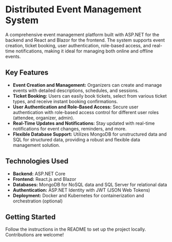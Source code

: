 # Distributed Event Management System

A comprehensive event management platform built with ASP.NET for the backend and React and Blazor for the frontend. The system supports event creation, ticket booking, user authentication, role-based access, and real-time notifications, making it ideal for managing both online and offline events.

## Key Features

- **Event Creation and Management:** Organizers can create and manage events with detailed descriptions, schedules, and sessions.
- **Ticket Booking:** Users can easily book tickets, select from various ticket types, and receive instant booking confirmations.
- **User Authentication and Role-Based Access:** Secure user authentication with role-based access control for different user roles (attendee, organizer, admin).
- **Real-Time Updates and Notifications:** Stay updated with real-time notifications for event changes, reminders, and more.
- **Flexible Database Support:** Utilizes MongoDB for unstructured data and SQL for structured data, providing a robust and flexible data management solution.

## Technologies Used

- **Backend:** ASP.NET Core
- **Frontend:** React.js and Blazor
- **Databases:** MongoDB for NoSQL data and SQL Server for relational data
- **Authentication:** ASP.NET Identity with JWT (JSON Web Tokens)
- **Deployment:** Docker and Kubernetes for containerization and orchestration (optional)

## Getting Started

Follow the instructions in the README to set up the project locally. Contributions are welcome!
